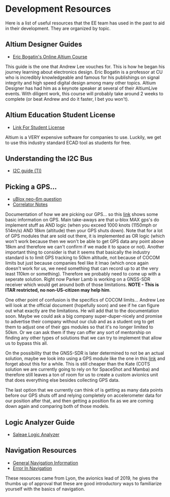 # Development Resources

Here is a list of useful resources that the EE team has used in the past to aid in their development. They are organized by topic.

## Altium Designer Guides
- [Eric Bogatin's Online Altium Course](https://sites.google.com/colorado.edu/practicalpcbdesignmanufacture/erics-altium-workshop)

This guide is the one that Andrew Lee vouches for. This is how he began his journey learning about electronics design. Eric Bogatin is a professor at CU who is incredibly knowledgeable and famous for his publishings on signal integrity and high speed digital design among many other topics. Altium Designer has had him as a keynote speaker at several of their AltiumLive events. With diligent work, this course will probably take around 2 weeks to complete (or beat Andrew and do it faster, I bet you won't). 


## Altium Education Student License
- [Link For Student License](https://www.altium.com/education/student-licenses)

Altium is a VERY expensive software for companies to use. Luckily, we get to use this industry standard ECAD tool as students for free.

## Understanding the I2C Bus
- [I2C guide (TI)](https://www.ti.com/lit/an/slva704/slva704.pdf?ts=1652533258322&ref_url=https%253A%252F%252Fwww.ti.com%252Fproduct%252FTCA9555%253Futm_source%253Dgoogle%2526utm_medium%253Dcpc%2526utm_campaign%253Dasc-int-null-prodfolderdynamic-cpc-pf-google-wwe%2526utm_content%253Dprodfolddynamic%2526ds_k%253DDYNAMIC%2BSEARCH%2BADS%2526DCM%253Dyes%2526gclid%253DCj0KCQjwpv2TBhDoARIsALBnVnk8O5KMyhALKIDlnBGjJ7HfEqzObzi_JllaoqqcZwmt-ouwSHQ_jfIaAliSEALw_wcB%2526gclsrc%253Daw.ds#:~:text=Reading%20From%20a%20Slave%20On%20The%20I2C%20Bus&text=This%20is%20done%20by%20the,it%20wishes%20to%20read%20from.)

## Picking a GPS...
- [uBlox neo-6m question](https://portal.u-blox.com/s/question/0D52p00009NRvHoCAL/neo6mv2-as-rocket-tracker)
- [Correlator Notes](https://www.e-education.psu.edu/geog862/node/1756)

Documentation of how we are picking our GPS... so this [link](https://shop.bigredbee.com/blogs/news/high-altitude-gps-operation) shows some basic information on GPS. Main take-aways are that u-blox MAX gps's do implement stuff as AND logic (when you exceed 1000 knots (1150mph or 514m/s) AND 18km (altitude) then your GPS shuts down). Note that for a lot of GPS modules that are sold out there, it is implemented as OR logic (which won't work because then we won't be able to get GPS data any point above 18km and therefore we can't confirm if we made it to space or not). Another important thing to consider is that it seems that basically the industry standard is to limit GPS tracking to 50km altitude, not because of COCOM limits but just because companies feel like it lmao (which once again doesn't work for us, we need something that can record up to at the very least 110km or something). Therefore we probably need to come up with a seperate solution. Right now Parker Lamb is working on a GNSS-SDR receiver which would get around both of those limitations. **NOTE - This is ITAR restricted, no non-US-citizen may help him**. 

One other point of confusion is the specifics of COCOM limits... Andrew Lee will look at the official document (hopefully soon) and see if he can figure out what exactly are the limitations. He will add that to the documentation soon. Maybe we could ask a big company super-duper-nicely and promise to advertise their company without our club and as a student org to get them to adjust one of their gps modules so that it's no longer limited to 50km. Or we can ask them if they can offer any sort of mentorship on finding any other types of solutions that we can try to implement that allow us to bypass this all. 

On the possibility that the GNSS-SDR is later determined to not be an actual solution, maybe we look into using a GPS module like the one in this [link](https://www.highaltitudescience.com/products/eagle-flight-computer) and forget about this for a while. This is still cheaper than the Kate (COTS solution we are currently going to rely on for SpaceShot and Mamba) and therefore still leaves a ton of room for us to create a custom avionics unit that does everything else besides collecting GPS data. 

The last option that we currently can think of is getting as many data points before our GPS shuts off and relying completely on accelerometer data for our position after that, and then getting a position fix as we are coming down again and comparing both of those models.


## Logic Analyzer Guide
- [Saleae Logic Analyzer](http://downloads.saleae.com/Saleae+Users+Guide.pdf)

## Navigation Resources
- [General Navigation Information](https://arxiv.org/pdf/1711.02508.pdf)
- [Error In Navigation](https://www.cl.cam.ac.uk/techreports/UCAM-CL-TR-696.pdf)

These resources came from Lyon, the avionics lead of 2019, he gives the thumbs up of approval that these are good introductory ways to familiarize yourself with the basics of navigation.